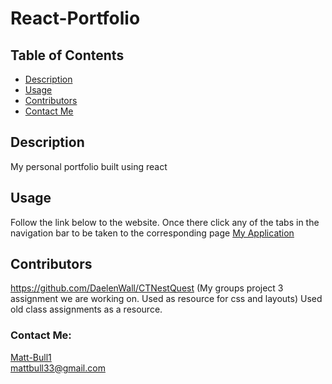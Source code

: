 # React-Portfolio
  
  ## Table of Contents
 
  * [Description](#description)
  * [Usage](#usage)
  * [Contributors](#Contributors)
  * [Contact Me](#Contact-Me)
 
  ## Description
    
  My personal portfolio built using react

  ## Usage

  Follow the link below to the website.
  Once there click any of the tabs in the navigation bar to be taken to the corresponding page
  <a href="https://matt-bull1.github.io/React-Portfolio/">
  My Application
  </a>

  ## Contributors
  https://github.com/DaelenWall/CTNestQuest 
  (My groups project 3 assignment we are working on. Used as resource for css and layouts)
  Used old class assignments as a resource.

  ### Contact Me: 

  [Matt-Bull1](https://github.com/Matt-Bull1)  
  mattbull33@gmail.com